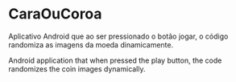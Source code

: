 # CaraOuCoroa


Aplicativo Android que ao ser pressionado o botão jogar, o código randomiza as imagens da moeda dinamicamente.

Android application that when pressed the play button, the code randomizes the coin images dynamically.
